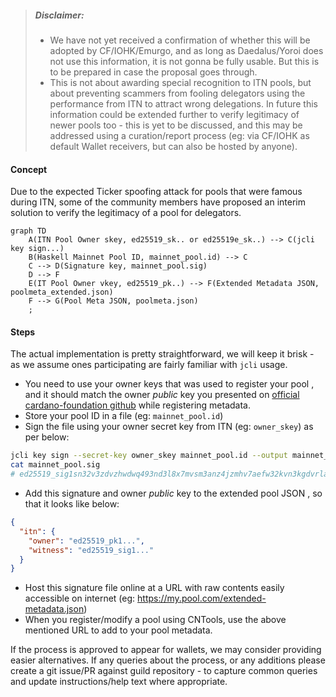 > ##### Disclaimer:
> - We have not yet received a confirmation of whether this will be adopted by CF/IOHK/Emurgo, and as long as Daedalus/Yoroi does not use this information, it is not gonna be fully usable. But this is to be prepared in case the proposal goes through.
> - This is not about awarding special recognition to ITN pools, but about preventing scammers from fooling delegators using the performance from ITN to attract wrong delegations. In future this information could be extended further to verify legitimacy of newer pools too - this is yet to be discussed, and this may be addressed using a curation/report process (eg: via CF/IOHK as default Wallet receivers, but can also be hosted by anyone).

#### Concept

Due to the expected Ticker spoofing attack for pools that were famous during ITN, some of the community members have proposed an interim solution to verify the legitimacy of a pool for delegators.


```mermaid
graph TD
    A(ITN Pool Owner skey, ed25519_sk.. or ed25519e_sk..) --> C(jcli key sign...)
    B(Haskell Mainnet Pool ID, mainnet_pool.id) --> C
    C --> D(Signature key, mainnet_pool.sig)
    D --> F
    E(IT Pool Owner vkey, ed25519_pk..) --> F(Extended Metadata JSON, poolmeta_extended.json)
    F --> G(Pool Meta JSON, poolmeta.json)
    ;
```
#### Steps
The actual implementation is pretty straightforward, we will keep it brisk - as we assume ones participating are fairly familiar with `jcli` usage.
- You need to use your owner keys that was used to register your pool , and it should match the owner _public_ key you presented on [official cardano-foundation github](https://github.com/cardano-foundation/incentivized-testnet-stakepool-registry) while registering metadata.
- Store your pool ID in a file (eg: `mainnet_pool.id`)
- Sign the file using your owner secret key from ITN (eg: `owner_skey`) as per below:
``` bash
jcli key sign --secret-key owner_skey mainnet_pool.id --output mainnet_pool.sig
cat mainnet_pool.sig
# ed25519_sig1sn32v3zdvzhwdwq493nd3l8x7mvsm3anz4jzmhv7aefw32kvn3kgdvrla6s6qx8anyqmvnq2v0d7xeq2fu64549vurvpfuncr4d72rg7rc6gs
```
- Add this signature and owner _public_ key to the extended pool JSON , so that it looks like below:
``` json
{
  "itn": {
    "owner": "ed25519_pk1...",
    "witness": "ed25519_sig1..."
  }
}
```
- Host this signature file online at a URL with raw contents easily accessible on internet (eg: https://my.pool.com/extended-metadata.json)
- When you register/modify a pool using CNTools, use the above mentioned URL to add to your pool metadata.

If the process is approved to appear for wallets, we may consider providing easier alternatives. If any queries about the process, or any additions please create a git issue/PR against guild repository - to capture common queries and update instructions/help text where appropriate.
